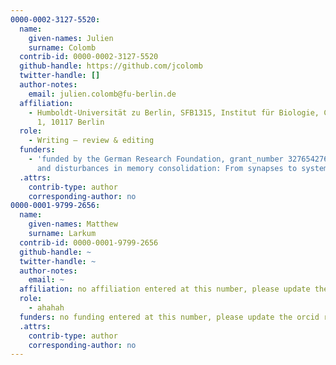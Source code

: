 ```yaml
---
0000-0002-3127-5520:
  name:
    given-names: Julien
    surname: Colomb
  contrib-id: 0000-0002-3127-5520
  github-handle: https://github.com/jcolomb
  twitter-handle: []
  author-notes:
    email: julien.colomb@fu-berlin.de
  affiliation:
    - Humboldt-Universität zu Berlin, SFB1315, Institut für Biologie, Charitéplatz
      1, 10117 Berlin
  role:
    - Writing – review & editing
  funders:
    - 'funded by the German Research Foundation, grant_number 327654276: SFB 1315:             Mechanisms
      and disturbances in memory consolidation: From synapses to systems'
  .attrs:
    contrib-type: author
    corresponding-author: no
0000-0001-9799-2656:
  name:
    given-names: Matthew
    surname: Larkum
  contrib-id: 0000-0001-9799-2656
  github-handle: ~
  twitter-handle: ~
  author-notes:
    email: ~
  affiliation: no affiliation entered at this number, please update the orcid record.
  role:
    - ahahah
  funders: no funding entered at this number, please update the orcid record.
  .attrs:
    contrib-type: author
    corresponding-author: no
---
```

